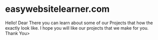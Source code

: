 # easywebsitelearner.com
Hello! Dear There you can learn about some of our Projects that how the exactly look like. I hope you will like our projects that we make for you. Thank You>

